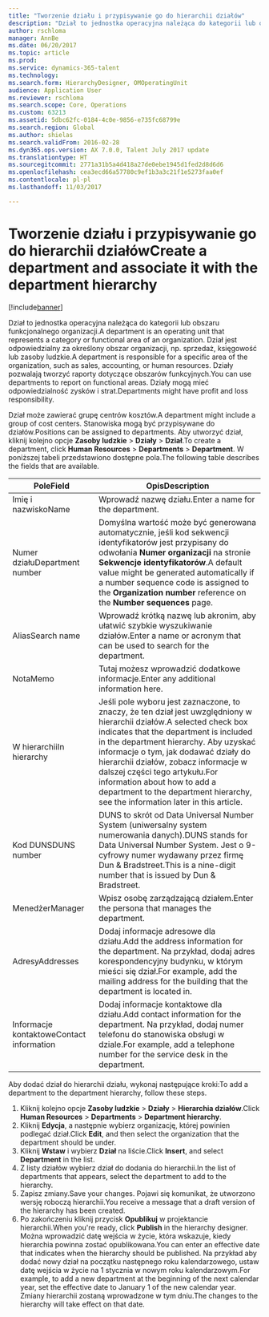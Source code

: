 ```yaml
---
title: "Tworzenie działu i przypisywanie go do hierarchii działów"
description: "Dział to jednostka operacyjna należąca do kategorii lub obszaru funkcjonalnego organizacji. Dział jest odpowiedzialny za określony obszar organizacji, np. sprzedaż, księgowość lub zasoby ludzkie. Działy pozwalają tworzyć raporty dotyczące obszarów funkcyjnych. Działy mogą mieć odpowiedzialność zysków i strat."
author: rschloma
manager: AnnBe
ms.date: 06/20/2017
ms.topic: article
ms.prod: 
ms.service: dynamics-365-talent
ms.technology: 
ms.search.form: HierarchyDesigner, OMOperatingUnit
audience: Application User
ms.reviewer: rschloma
ms.search.scope: Core, Operations
ms.custom: 63213
ms.assetid: 5dbc62fc-0184-4c0e-9856-e735fc68799e
ms.search.region: Global
ms.author: shielas
ms.search.validFrom: 2016-02-28
ms.dyn365.ops.version: AX 7.0.0, Talent July 2017 update
ms.translationtype: HT
ms.sourcegitcommit: 2771a31b5a4d418a27de0ebe1945d1fed2d8d6d6
ms.openlocfilehash: cea3ecd66a57780c9ef1b3a3c21f1e5273faa0ef
ms.contentlocale: pl-pl
ms.lasthandoff: 11/03/2017

---
```


# <a name="create-a-department-and-associate-it-with-the-department-hierarchy"></a><span data-ttu-id="8de98-106">Tworzenie działu i przypisywanie go do hierarchii działów</span><span class="sxs-lookup"><span data-stu-id="8de98-106">Create a department and associate it with the department hierarchy</span></span>

[!include[banner](includes/banner.md)]


<span data-ttu-id="8de98-107">Dział to jednostka operacyjna należąca do kategorii lub obszaru funkcjonalnego organizacji.</span><span class="sxs-lookup"><span data-stu-id="8de98-107">A department is an operating unit that represents a category or functional area of an organization.</span></span> <span data-ttu-id="8de98-108">Dział jest odpowiedzialny za określony obszar organizacji, np. sprzedaż, księgowość lub zasoby ludzkie.</span><span class="sxs-lookup"><span data-stu-id="8de98-108">A department is responsible for a specific area of the organization, such as sales, accounting, or human resources.</span></span> <span data-ttu-id="8de98-109">Działy pozwalają tworzyć raporty dotyczące obszarów funkcyjnych.</span><span class="sxs-lookup"><span data-stu-id="8de98-109">You can use departments to report on functional areas.</span></span> <span data-ttu-id="8de98-110">Działy mogą mieć odpowiedzialność zysków i strat.</span><span class="sxs-lookup"><span data-stu-id="8de98-110">Departments might have profit and loss responsibility.</span></span>

<span data-ttu-id="8de98-111">Dział może zawierać grupę centrów kosztów.</span><span class="sxs-lookup"><span data-stu-id="8de98-111">A department might include a group of cost centers.</span></span> <span data-ttu-id="8de98-112">Stanowiska mogą być przypisywane do działów.</span><span class="sxs-lookup"><span data-stu-id="8de98-112">Positions can be assigned to departments.</span></span> <span data-ttu-id="8de98-113">Aby utworzyć dział, kliknij kolejno opcje **Zasoby ludzkie** &gt; **Działy** &gt; **Dział**.</span><span class="sxs-lookup"><span data-stu-id="8de98-113">To create a department, click **Human Resources** &gt; **Departments** &gt; **Department**.</span></span> <span data-ttu-id="8de98-114">W poniższej tabeli przedstawiono dostępne pola.</span><span class="sxs-lookup"><span data-stu-id="8de98-114">The following table describes the fields that are available.</span></span>

| <span data-ttu-id="8de98-115">Pole</span><span class="sxs-lookup"><span data-stu-id="8de98-115">Field</span></span>               | <span data-ttu-id="8de98-116">Opis</span><span class="sxs-lookup"><span data-stu-id="8de98-116">Description</span></span>                                                                                                                                                                                                       |
|---------------------|-------------------------------------------------------------------------------------------------------------------------------------------------------------------------------------------------------------------|
| <span data-ttu-id="8de98-117">Imię i nazwisko</span><span class="sxs-lookup"><span data-stu-id="8de98-117">Name</span></span>                | <span data-ttu-id="8de98-118">Wprowadź nazwę działu.</span><span class="sxs-lookup"><span data-stu-id="8de98-118">Enter a name for the department.</span></span>                                                                                                                                                                                  |
| <span data-ttu-id="8de98-119">Numer działu</span><span class="sxs-lookup"><span data-stu-id="8de98-119">Department number</span></span>   | <span data-ttu-id="8de98-120">Domyślna wartość może być generowana automatycznie, jeśli kod sekwencji identyfikatorów jest przypisany do odwołania **Numer organizacji** na stronie **Sekwencje identyfikatorów**.</span><span class="sxs-lookup"><span data-stu-id="8de98-120">A default value might be generated automatically if a number sequence code is assigned to the **Organization number** reference on the **Number sequences** page.</span></span>                                                 |
| <span data-ttu-id="8de98-121">Alias</span><span class="sxs-lookup"><span data-stu-id="8de98-121">Search name</span></span>         | <span data-ttu-id="8de98-122">Wprowadź krótką nazwę lub akronim, aby ułatwić szybkie wyszukiwanie działów.</span><span class="sxs-lookup"><span data-stu-id="8de98-122">Enter a name or acronym that can be used to search for the department.</span></span>                                                                                                                                            |
| <span data-ttu-id="8de98-123">Nota</span><span class="sxs-lookup"><span data-stu-id="8de98-123">Memo</span></span>                | <span data-ttu-id="8de98-124">Tutaj możesz wprowadzić dodatkowe informacje.</span><span class="sxs-lookup"><span data-stu-id="8de98-124">Enter any additional information here.</span></span>                                                                                                                                                                            |
| <span data-ttu-id="8de98-125">W hierarchii</span><span class="sxs-lookup"><span data-stu-id="8de98-125">In hierarchy</span></span>        | <span data-ttu-id="8de98-126">Jeśli pole wyboru jest zaznaczone, to znaczy, że ten dział jest uwzględniony w hierarchii działów.</span><span class="sxs-lookup"><span data-stu-id="8de98-126">A selected check box indicates that the department is included in the department hierarchy.</span></span> <span data-ttu-id="8de98-127">Aby uzyskać informacje o tym, jak dodawać działy do hierarchii działów, zobacz informacje w dalszej części tego artykułu.</span><span class="sxs-lookup"><span data-stu-id="8de98-127">For information about how to add a department to the department hierarchy, see the information later in this article.</span></span> |
| <span data-ttu-id="8de98-128">Kod DUNS</span><span class="sxs-lookup"><span data-stu-id="8de98-128">DUNS number</span></span>         | <span data-ttu-id="8de98-129">DUNS to skrót od Data Universal Number System (uniwersalny system numerowania danych).</span><span class="sxs-lookup"><span data-stu-id="8de98-129">DUNS stands for Data Universal Number System.</span></span> <span data-ttu-id="8de98-130">Jest o 9-cyfrowy numer wydawany przez firmę Dun & Bradstreet.</span><span class="sxs-lookup"><span data-stu-id="8de98-130">This is a nine-digit number that is issued by Dun & Bradstreet.</span></span>                                                                                                     |
| <span data-ttu-id="8de98-131">Menedżer</span><span class="sxs-lookup"><span data-stu-id="8de98-131">Manager</span></span>             | <span data-ttu-id="8de98-132">Wpisz osobę zarządzającą działem.</span><span class="sxs-lookup"><span data-stu-id="8de98-132">Enter the persona that manages the department.</span></span>                                                                                                                                                                    |
| <span data-ttu-id="8de98-133">Adresy</span><span class="sxs-lookup"><span data-stu-id="8de98-133">Addresses</span></span>           | <span data-ttu-id="8de98-134">Dodaj informacje adresowe dla działu.</span><span class="sxs-lookup"><span data-stu-id="8de98-134">Add the address information for the department.</span></span> <span data-ttu-id="8de98-135">Na przykład, dodaj adres korespondencyjny budynku, w którym mieści się dział.</span><span class="sxs-lookup"><span data-stu-id="8de98-135">For example, add the mailing address for the building that the department is located in.</span></span>                                                                          |
| <span data-ttu-id="8de98-136">Informacje kontaktowe</span><span class="sxs-lookup"><span data-stu-id="8de98-136">Contact information</span></span> | <span data-ttu-id="8de98-137">Dodaj informacje kontaktowe dla działu.</span><span class="sxs-lookup"><span data-stu-id="8de98-137">Add contact information for the department.</span></span> <span data-ttu-id="8de98-138">Na przykład, dodaj numer telefonu do stanowiska obsługi w dziale.</span><span class="sxs-lookup"><span data-stu-id="8de98-138">For example, add a telephone number for the service desk in the department.</span></span>                                                                                           |

<span data-ttu-id="8de98-139">Aby dodać dział do hierarchii działu, wykonaj następujące kroki:</span><span class="sxs-lookup"><span data-stu-id="8de98-139">To add a department to the department hierarchy, follow these steps.</span></span>

1.  <span data-ttu-id="8de98-140">Kliknij kolejno opcje **Zasoby ludzkie** &gt; **Działy** &gt; **Hierarchia działów**.</span><span class="sxs-lookup"><span data-stu-id="8de98-140">Click **Human Resources** &gt; **Departments** &gt; **Department hierarchy**.</span></span>
2.  <span data-ttu-id="8de98-141">Kliknij **Edycja**, a następnie wybierz organizację, której powinien podlegać dział.</span><span class="sxs-lookup"><span data-stu-id="8de98-141">Click **Edit**, and then select the organization that the department should be under.</span></span>
3.  <span data-ttu-id="8de98-142">Kliknij **Wstaw** i wybierz **Dział** na liście.</span><span class="sxs-lookup"><span data-stu-id="8de98-142">Click **Insert**, and select **Department** in the list.</span></span>
4.  <span data-ttu-id="8de98-143">Z listy działów wybierz dział do dodania do hierarchii.</span><span class="sxs-lookup"><span data-stu-id="8de98-143">In the list of departments that appears, select the department to add to the hierarchy.</span></span>
5.  <span data-ttu-id="8de98-144">Zapisz zmiany.</span><span class="sxs-lookup"><span data-stu-id="8de98-144">Save your changes.</span></span> <span data-ttu-id="8de98-145">Pojawi się komunikat, że utworzono wersję roboczą hierarchii.</span><span class="sxs-lookup"><span data-stu-id="8de98-145">You receive a message that a draft version of the hierarchy has been created.</span></span>
6.  <span data-ttu-id="8de98-146">Po zakończeniu kliknij przycisk **Opublikuj** w projektancie hierarchii.</span><span class="sxs-lookup"><span data-stu-id="8de98-146">When you're ready, click **Publish** in the hierarchy designer.</span></span> <span data-ttu-id="8de98-147">Można wprowadzić datę wejścia w życie, która wskazuje, kiedy hierarchia powinna zostać opublikowana.</span><span class="sxs-lookup"><span data-stu-id="8de98-147">You can enter an effective date that indicates when the hierarchy should be published.</span></span> <span data-ttu-id="8de98-148">Na przykład aby dodać nowy dział na początku następnego roku kalendarzowego, ustaw datę wejścia w życie na 1 stycznia w nowym roku kalendarzowym.</span><span class="sxs-lookup"><span data-stu-id="8de98-148">For example, to add a new department at the beginning of the next calendar year, set the effective date to January 1 of the new calendar year.</span></span> <span data-ttu-id="8de98-149">Zmiany hierarchii zostaną wprowadzone w tym dniu.</span><span class="sxs-lookup"><span data-stu-id="8de98-149">The changes to the hierarchy will take effect on that date.</span></span>





